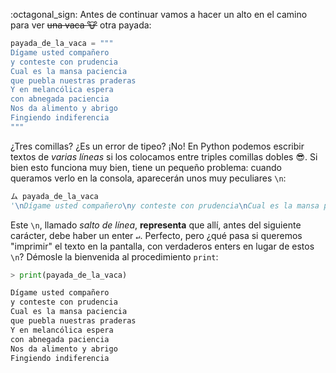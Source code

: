 :octagonal_sign: Antes de continuar vamos a hacer un alto en el camino para ver <del>una vaca :cow:</del> otra payada:

```python
payada_de_la_vaca = """
Dígame usted compañero
y conteste con prudencia
Cual es la mansa paciencia
que puebla nuestras praderas
Y en melancólica espera 
con abnegada paciencia
Nos da alimento y abrigo
Fingiendo indiferencia
"""
```

¿Tres comillas? ¿Es un error de tipeo? ¡No! En Python podemos escribir textos de _varias líneas_ si los colocamos entre triples comillas dobles :sunglasses:. Si bien esto funciona muy bien, tiene un pequeño problema: cuando queramos verlo en la consola, aparecerán unos muy peculiares `\n`: 

```python
ム payada_de_la_vaca
'\nDígame usted compañero\ny conteste con prudencia\nCual es la mansa paciencia\nque puebla nuestras praderas\nY en melancólica espera \ncon abnegada paciencia\nNos da alimento y abrigo\nFingiendo indiferencia\n'
```

Este `\n`, llamado _salto de línea_, **representa**  que allí, antes del siguiente carácter, debe haber un enter `↵`. Perfecto, pero ¿qué pasa si queremos "imprimir" el texto en la pantalla, con verdaderos enters en lugar de estos `\n`? Démosle la bienvenida al procedimiento `print`: 

```python
> print(payada_de_la_vaca)

Dígame usted compañero
y conteste con prudencia
Cual es la mansa paciencia
que puebla nuestras praderas
Y en melancólica espera 
con abnegada paciencia
Nos da alimento y abrigo
Fingiendo indiferencia
```


